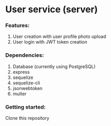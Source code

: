 
# User service (server)

### Features:
1. User creation with user profile photo upload
2. User login with JWT token creation

### Dependencies:
1. Database (currently using PostgreSQL)
2. express
3. sequelize
4. sequelize-cli
5. jsonwebtoken
6. multer

### Getting started:
Clone this repository
